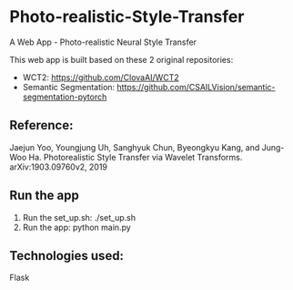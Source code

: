 # Photo-realistic-Style-Transfer

A Web App - Photo-realistic Neural Style Transfer

This web app is built based on these 2 original repositories:
  * WCT2: https://github.com/ClovaAI/WCT2
  * Semantic Segmentation: https://github.com/CSAILVision/semantic-segmentation-pytorch
  
## Reference:
Jaejun Yoo, Youngjung Uh, Sanghyuk Chun, Byeongkyu Kang, and Jung-Woo Ha. Photorealistic Style Transfer via Wavelet Transforms.
arXiv:1903.09760v2, 2019

## Run the app
1. Run the set_up.sh: ./set_up.sh
2. Run the app: python main.py

## Technologies used:
  Flask
